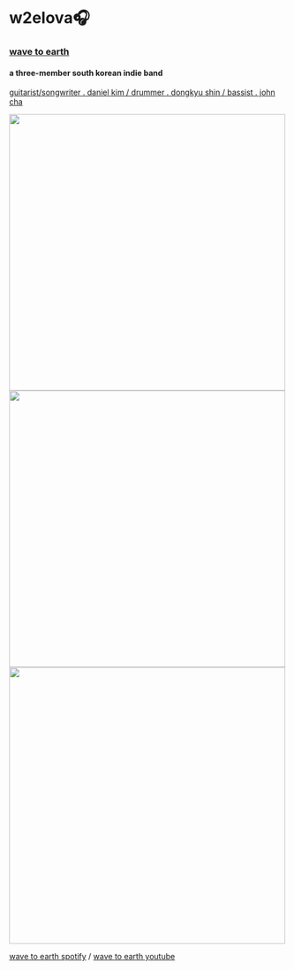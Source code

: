 # w2elova🎧

### <u>wave to earth</u>
#### a three-member south korean indie band
<u>guitarist/songwriter . daniel kim / drummer . dongkyu shin / bassist . john cha</u>

<img src="https://i.scdn.co/image/ab67616d0000b273c091fe6573f073f2e31b249f" width="500" height="500">
<img src="https://www.koreanindie.com/wp-content/uploads/2020/01/wave-to-earth-wave-001.jpg" width="500" height="500">
<img src="https://e.snmc.io/i/1200/s/ecb167cb281c2531f8b788403f56add5/10933362" width="500" height="500">

[wave to earth spotify](https://open.spotify.com/artist/5069JTmv5ZDyPeZaCCXiCg) / [wave to earth youtube](https://youtube.com/wavetoearth)
